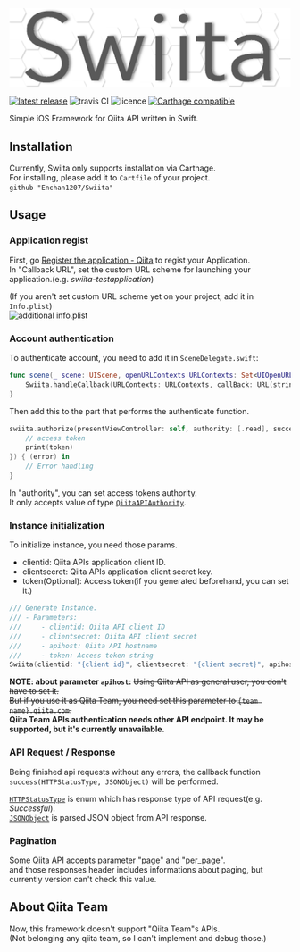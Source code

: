 ![Swiita Icon](banner.png)

[![latest release](https://img.shields.io/github/v/release/Enchan1207/Swiita?sort=semver)](https://github.com/Enchan1207/Swiita/releases)
![travis CI](https://img.shields.io/travis/Enchan1207/Swiita)
![licence](https://img.shields.io/github/license/Enchan1207/Swiita)
[![Carthage compatible](https://img.shields.io/badge/Carthage-compatible-4BC51D.svg?style=flat)](https://github.com/Enchan1207/Swiita)  

Simple iOS Framework for Qiita API written in Swift.  

## Installation

Currently, Swiita only supports installation via Carthage.   
For installing, please add it to `Cartfile` of your project.  
`github "Enchan1207/Swiita"`  

## Usage

### Application regist

First, go [Register the application - Qiita](https://qiita.com/settings/applications/new) to regist your Application.  
In "Callback URL", set the custom URL scheme for launching your application.(e.g. *swiita-testapplication*)  

(If you aren't set custom URL scheme yet on your project, add it in `Info.plist`)  
![additional info.plist](https://user-images.githubusercontent.com/51850597/87874107-294ed900-ca02-11ea-8cce-f9af1ecd0e07.png)  

### Account authentication

To authenticate account, you need to add it in `SceneDelegate.swift`:  

```swift
func scene(_ scene: UIScene, openURLContexts URLContexts: Set<UIOpenURLContext>) {
    Swiita.handleCallback(URLContexts: URLContexts, callBack: URL(string: "{Callback URL}")!)
}
```

Then add this to the part that performs the authenticate function.  

```swift
swiita.authorize(presentViewController: self, authority: [.read], success: { (token) in
    // access token
    print(token)
}) { (error) in
    // Error handling
}
```

In "authority", you can set access tokens authority.  
It only accepts value of type [`QiitaAPIAuthority`](https://github.com/Enchan1207/Swiita/blob/master/Swiita/enums%2C%20Structs/SwiitaAuthority.swift).    

### Instance initialization

To initialize instance, you need those params.

 * clientid: Qiita APIs application client ID.  
 * clientsecret: Qiita APIs application client secret key.  
 * token(Optional): Access token(if you generated beforehand, you can set it.)

```swift
/// Generate Instance.
/// - Parameters:
///     - clientid: Qiita API client ID
///     - clientsecret: Qiita API client secret
///     - apihost: Qiita API hostname
///     - token: Access token string
Swiita(clientid: "{client id}", clientsecret: "{client secret}", apihost: "{api host}", token: "{access token}")
```

**NOTE: about parameter `apihost`:**
~~Using Qiita API as general user,  you don't have to set it.~~  
~~But if you use it as Qiita Team,  you need set this parameter to `{team name}.qiita.com`.~~  
**Qiita Team APIs authentication needs other API endpoint. It may be supported, but it's currently unavailable.**  

### API Request / Response

Being finished api requests without any errors, the callback function `success(HTTPStatusType, JSONObject)` will be performed.  

[`HTTPStatusType`](https://github.com/Enchan1207/Swiita/blob/master/Swiita/enums%2C%20Structs/HTTPStatusType.swift) is enum which has response type of API request(e.g. *Successful*).  
[`JSONObject`](https://github.com/Enchan1207/Swiita/blob/master/Swiita/JSONObject.swift) is parsed JSON object from API response.

### Pagination

Some Qiita API accepts parameter "page" and "per_page".  
and those responses header includes informations about paging, but currently version can't check this value.  

## About Qiita Team

Now, this framework doesn't support "Qiita Team"s APIs.  
(Not belonging any qiita team, so I can't implement and debug those.)
